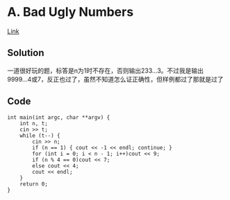 # A. Bad Ugly Numbers

[Link](https://codeforces.com/problemset/problem/1326/A)

## Solution

一道很好玩的题，标答是n为1时不存在，否则输出233...3。不过我是输出9999...4或7，反正也过了，虽然不知道怎么证正确性，但样例都过了那就是过了

## Code

    int main(int argc, char **argv) {
        int n, t;
        cin >> t;
        while (t--) {
            cin >> n;
            if (n == 1) { cout << -1 << endl; continue; }
            for (int i = 0; i < n - 1; i++)cout << 9;
            if (n % 4 == 0)cout << 7;
            else cout << 4;
            cout << endl;
        }
        return 0;
    }
